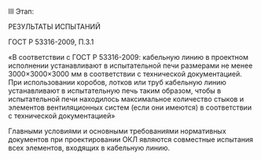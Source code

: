 III Этап:

РЕЗУЛЬТАТЫ ИСПЫТАНИЙ

ГОСТ Р 53316-2009,
П.3.1

«В соответствии с ГОСТ Р 53316-2009: кабельную линию в проектном 
исполнении устанавливают в испытательной печи размерами не менее
3000×3000×3000 мм в соответствии с технической документацией. При
использовании коробов, лотков или труб кабельную линию устанавливают
в испытательную печь таким образом, чтобы в испытательной печи находилось
максимальное количество стыков и элементов вентиляционных систем (если они имеются)
в соответствии с технической документацией»

Главными условиями и основными требованиями нормативных документов при проектировании
ОКЛ являются совместные испытания всех элементов, входящих в кабельную линию.
